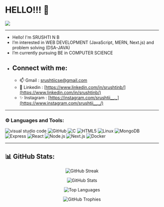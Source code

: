 # HELLO!!! 👋
![](https://komarev.com/ghpvc/?username=srushtinb&color=brightgreen&style=plastic)

-----------------------------------------------------------------------------------------------------------------------------------------------------------

- Hello! I'm SRUSHTI N B
- I’m interested in WEB DEVELOPMENT (JavaScript, MERN, Next.js) and problem solving (DSA-JAVA)
- I’m currently pursuing BE in COMPUTER SCIENCE
- ## Connect with me:
  - 📫 Gmail : srushtiicse@gmail.com
  - 💼 Linkedin : [https://www.linkedin.com/in/srushtinb/](https://www.linkedin.com/in/srushtinb/)
  - ✨ Instagram : [https://instagram.com/srushtii__._](https://www.instagram.com/srushtii__._/)

-----------------------------------------------------------------------------------------------------------------------------------------------------------

### ⚙️ Languages and Tools:

![visual studio code](https://img.shields.io/badge/-vscode-333333?style=flat&logo=visual-studio-code&logoColor=blue)
![GitHub](https://img.shields.io/badge/-GitHub-333333?style=flat&logo=GitHub)
![C](https://img.shields.io/badge/-C-333333?style=flat&logo=C&logoColor=blue)
![HTML5](https://img.shields.io/badge/-HTML5-333333?style=flat&logo=HTML5)
![Linux](https://img.shields.io/badge/-Linux-333333?style=flat&logo=Linux)
![MongoDB](https://img.shields.io/badge/-MongoDB-333333?style=flat&logo=mongodb)
![Express](https://img.shields.io/badge/-Express-333333?style=flat&logo=express)
![React](https://img.shields.io/badge/-React-333333?style=flat&logo=react)
![Node.js](https://img.shields.io/badge/-Node.js-333333?style=flat&logo=node.js)
![Next.js](https://img.shields.io/badge/-Next.js-333333?style=flat&logo=next.js)
![Docker](https://img.shields.io/badge/-Docker-333333?style=flat&logo=docker)

-----------------------------------------------------------------------------------------------------------------------------------------------------------

## 📊 GitHub Stats:

<p align="center">
  <img src="https://github-readme-streak-stats.herokuapp.com?user=srushtinb&theme=hacker&hide_border=true&date_format=j%20M%5B%20Y%5D" alt="GitHub Streak" />
</p>

<p align="center">
  <img src="https://github-readme-stats.vercel.app/api?username=srushtinb&theme=hacker&show_icons=true&hide_border=true&count_private=true&include_all_commits=true" alt="GitHub Stats" />
</p>

<p align="center">
  <img src="https://github-readme-stats.vercel.app/api/top-langs/?username=srushtinb&theme=hacker&show_icons=true&layout=compact&hide=css,scss&count_private=true" alt="Top Languages" />
</p>

<p align="center">
  <img src="https://github-profile-trophy.vercel.app/?username=srushtinb&rank=AA,B,AAA,A,C&theme=onedark&count_private=true" alt="GitHub Trophies" />
</p>

